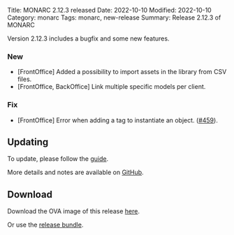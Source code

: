 Title: MONARC 2.12.3 released
Date: 2022-10-10
Modified: 2022-10-10
Category: monarc
Tags: monarc, new-release
Summary: Release 2.12.3 of MONARC

Version 2.12.3 includes a bugfix and some new features.

### New

- [FrontOffice] Added a possibility to import assets in the library from CSV files.
- [FrontOffice, BackOffice] Link multiple specific models per client.

### Fix

- [FrontOffice] Error when adding a tag to instantiate an object.
  ([#459](https://github.com/monarc-project/MonarcAppFO/issues/459)).


## Updating

To update, please follow the 
[guide](https://monarc.lu/documentation/technical-guide/#monarc-update).

More details and notes are available on
[GitHub](https://github.com/monarc-project/MonarcAppFO/releases/tag/v2.12.3).


## Download

Download the OVA image of this release
[here](https://vm.monarc.lu/MONARC_v2.12.3@0cb8fbb/).

Or use the [release bundle](https://github.com/monarc-project/MonarcAppFO/releases/download/v2.12.3/MonarcAppFO-v2.12.3.tar.gz).

